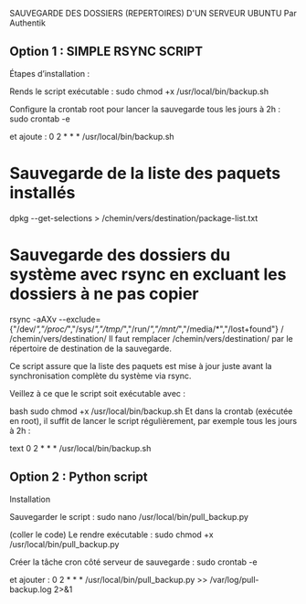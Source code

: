 SAUVEGARDE DES DOSSIERS (REPERTOIRES) D'UN SERVEUR UBUNTU
Par Authentik

Option 1 : SIMPLE RSYNC SCRIPT
-------------------------
Étapes d’installation :

Rends le script exécutable :
sudo chmod +x /usr/local/bin/backup.sh

Configure la crontab root pour lancer la sauvegarde tous les jours à 2h :
sudo crontab -e

et ajoute :
0 2 * * * /usr/local/bin/backup.sh

# Sauvegarde de la liste des paquets installés
dpkg --get-selections > /chemin/vers/destination/package-list.txt

# Sauvegarde des dossiers du système avec rsync en excluant les dossiers à ne pas copier
rsync -aAXv --exclude={"/dev/*","/proc/*","/sys/*","/tmp/*","/run/*","/mnt/*","/media/*","/lost+found"} / /chemin/vers/destination/
Il faut remplacer /chemin/vers/destination/ par le répertoire de destination de la sauvegarde.

Ce script assure que la liste des paquets est mise à jour juste avant la synchronisation complète du système via rsync.

Veillez à ce que le script soit exécutable avec :

bash
sudo chmod +x /usr/local/bin/backup.sh
Et dans la crontab (exécutée en root), il suffit de lancer le script régulièrement, par exemple tous les jours à 2h :

text
0 2 * * * /usr/local/bin/backup.sh


Option 2 : Python script
-------------------------
Installation

Sauvegarder le script :
sudo nano /usr/local/bin/pull_backup.py

(coller le code)
Le rendre exécutable :
sudo chmod +x /usr/local/bin/pull_backup.py

Créer la tâche cron côté serveur de sauvegarde :
sudo crontab -e

et ajouter :
0 2 * * * /usr/local/bin/pull_backup.py >> /var/log/pull-backup.log 2>&1
